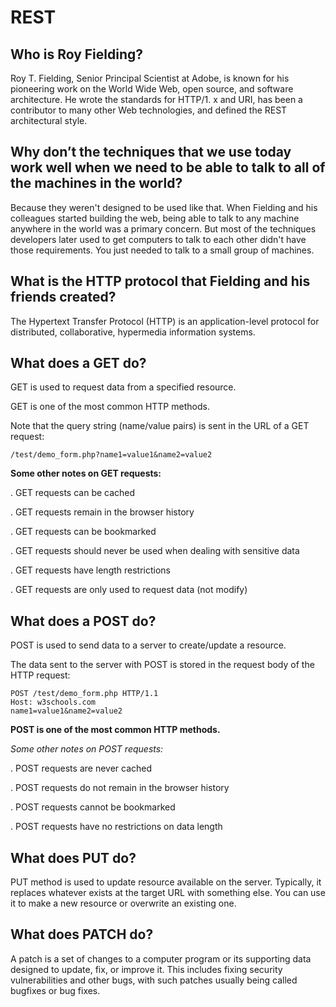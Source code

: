 # REST


## Who is Roy Fielding?
Roy T. Fielding, Senior Principal Scientist at Adobe, is known for his pioneering work on the World Wide Web, open source, and software architecture. He wrote the standards for HTTP/1. x and URI, has been a contributor to many other Web technologies, and defined the REST architectural style.

## Why don’t the techniques that we use today work well when we need to be able to talk to all of the machines in the world?

Because they weren't designed to be used like that. When Fielding and his colleagues started building the web, being able to talk to any machine anywhere in the world was a primary concern. But most of the techniques developers later used to get computers to talk to each other didn't have those requirements. You just needed to talk to a small group of machines.

##  What is the HTTP protocol that Fielding and his friends created?


The Hypertext Transfer Protocol (HTTP) is an application-level protocol for distributed, collaborative, hypermedia information systems.


## What does a GET do?

GET is used to request data from a specified resource.

GET is one of the most common HTTP methods.

Note that the query string (name/value pairs) is sent in the URL of a GET request:
~~~
/test/demo_form.php?name1=value1&name2=value2
~~~
**Some other notes on GET requests:**

. GET requests can be cached

. GET requests remain in the browser history

. GET requests can be bookmarked

. GET requests should never be used when dealing with sensitive data

. GET requests have length restrictions

. GET requests are only used to request data (not modify)

## What does a POST do?
POST is used to send data to a server to create/update a resource.

The data sent to the server with POST is stored in the request body of the HTTP request:
~~~
POST /test/demo_form.php HTTP/1.1
Host: w3schools.com
name1=value1&name2=value2
~~~
**POST is one of the most common HTTP methods.**

*Some other notes on POST requests:*

. POST requests are never cached

. POST requests do not remain in the browser history

. POST requests cannot be bookmarked

. POST requests have no restrictions on data length

## What does PUT do?


PUT method is used to update resource available on the server. Typically, it replaces whatever exists at the target URL with something else. You can use it to make a new resource or overwrite an existing one.

## What does PATCH do?


A patch is a set of changes to a computer program or its supporting data designed to update, fix, or improve it. This includes fixing security vulnerabilities and other bugs, with such patches usually being called bugfixes or bug fixes.

